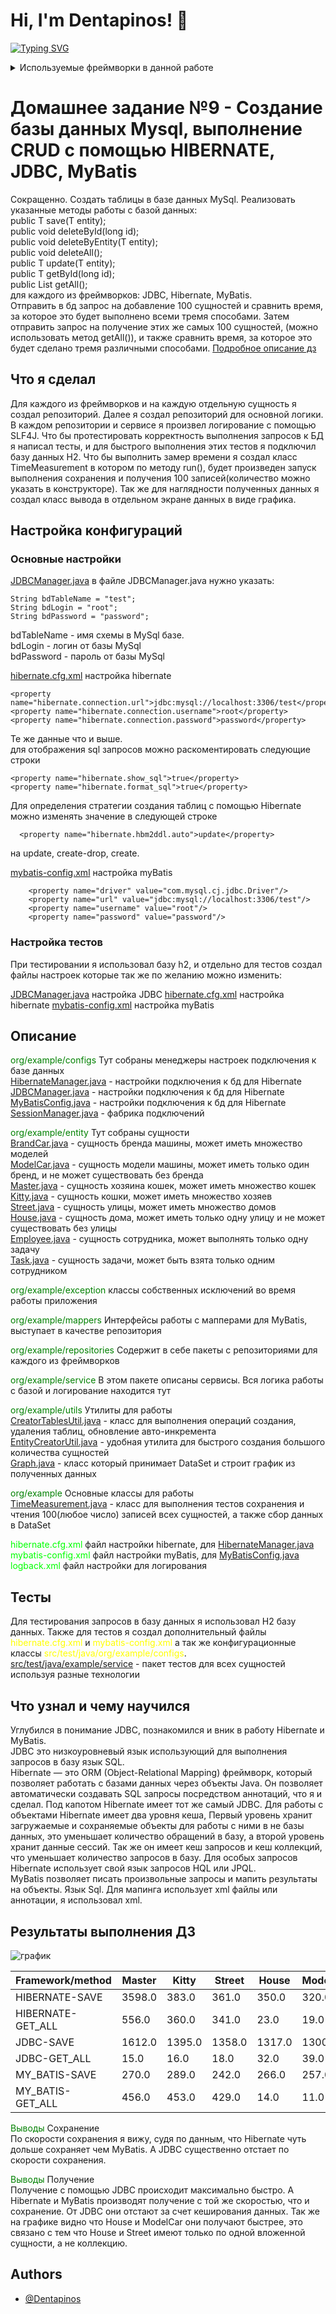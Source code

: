 
# Hi, I'm Dentapinos! 👋

[![Typing SVG](https://readme-typing-svg.herokuapp.com?color=%2336BCF7&lines=Computer+science+student)](https://git.io/typing-svg)

<details>
<summary>Используемые фреймворки в данной работе</summary>

| Rank | Frameworks |
|-----:|------------|
|     1| JDBC       |
|     2| Hibernate  |
|     3| MyBatis    |

</details>



# Домашнее задание №9 - Создание базы данных Mysql, выполнение CRUD с помощью HIBERNATE, JDBC, MyBatis

Сокращенно. Создать таблицы в базе данных MySql. Реализовать указанные методы работы с базой данных:<br>
public T save(T entity);<br>
public void deleteById(long id);<br>
public void deleteByEntity(T entity);<br>
public void deleteAll();<br>
public T update(T entity);<br>
public T getById(long id);<br>
public List<T> getAll();<br>
для каждого из фреймворков: JDBC, Hibernate, MyBatis.<br>
Отправить в бд запрос на добавление 100 сущностей и сравнить время, за которое это будет выполнено
всеми тремя способами.
Затем отправить запрос на получение этих же самых 100 сущностей,
(можно использовать метод getAll()), и также сравнить время, за которое это будет сделано тремя различными способами.
[Подробное описание дз](https://github.com/Kichmarevitmo/Lesson-11.-Part-1.-Homework)

## Что я сделал
Для каждого из фреймворков и на каждую отдельную сущность я создал репозиторий.
Далее я создал репозиторий для основной логики. В каждом репозитории и сервисе я произвел логирование с помощью SLF4J.
Что бы протестировать корректность выполнения запросов к БД я написал тесты, и для быстрого выполнения этих тестов я
подключил базу данных H2.
Что бы выполнить замер времени я создал класс TimeMeasurement в котором по методу run(),
будет произведен запуск выполнения сохранения и получения 100 записей(количество можно указать в конструкторе).
Так же для наглядности полученных данных я создал класс вывода в отдельном экране данных в виде графика.

## Настройка конфигураций
### Основные настройки
[JDBCManager.java](src/main/java/org/example/configs/JDBCManager.java) в файле JDBCManager.java
нужно указать:

    String bdTableName = "test";
    String bdLogin = "root";
    String bdPassword = "password";

bdTableName - имя схемы в MySql базе.<br>
bdLogin - логин от базы MySql<br>
bdPassword - пароль от базы MySql<br>


[hibernate.cfg.xml](src/main/resources/hibernate.cfg.xml) настройка hibernate

    <property name="hibernate.connection.url">jdbc:mysql://localhost:3306/test</property>
    <property name="hibernate.connection.username">root</property>
    <property name="hibernate.connection.password">password</property>

Те же данные что и выше.<br>
для отображения sql запросов можно раскоментировать следующие строки

    <property name="hibernate.show_sql">true</property>
    <property name="hibernate.format_sql">true</property>

Для определения стратегии создания таблиц с помощью Hibernate можно изменять значение в следующей строке

      <property name="hibernate.hbm2ddl.auto">update</property>

на update, create-drop, create.

[mybatis-config.xml](src/main/resources/mybatis-config.xml) настройка myBatis

        <property name="driver" value="com.mysql.cj.jdbc.Driver"/>
        <property name="url" value="jdbc:mysql://localhost:3306/test"/>
        <property name="username" value="root"/>
        <property name="password" value="password"/>


### Настройка тестов

При тестировании я использовал базу h2, и отдельно для тестов создал файлы настроек
которые так же по желанию можно изменить:

[JDBCManager.java](src/test/java/configs/JDBCManager.java) настройка JDBC
[hibernate.cfg.xml](src/test/resources/hibernate.cfg.xml) настройка hibernate
[mybatis-config.xml](src/test/resources/mybatis-config.xml) настройка myBatis

## Описание
<span style = "color:green">org/example/configs</span> Тут собраны менеджеры настроек подключения к базе данных<br>
[HibernateManager.java](src/main/java/org/example/configs/HibernateManager.java) - настройки подключения к бд для Hibernate<br>
[JDBCManager.java](src/main/java/org/example/configs/JDBCManager.java) - настройки подключения к бд для Hibernate<br>
[MyBatisConfig.java](src/main/java/org/example/configs/MyBatisConfig.java) - настройки подключения к бд для Hibernate<br>
[SessionManager.java](src/main/java/org/example/configs/SessionManager.java) - фабрика подключений<br>


<span style = "color:green">org/example/entity</span> Тут собраны сущности<br>
[BrandCar.java](src/main/java/org/example/entity/BrandCar.java) - сущность бренда машины, может иметь множество моделей<br>
[ModelCar.java](src/main/java/org/example/entity/ModelCar.java) - сущность модели машины, может иметь только один бренд, и не может существовать без бренда<br>
[Master.java](src/main/java/org/example/entity/Master.java) - сущность хозяина кошек, может иметь множество кошек<br>
[Kitty.java](src/main/java/org/example/entity/Kitty.java) - сущность кошки, может иметь множество хозяев<br>
[Street.java](src/main/java/org/example/entity/Street.java) - сущность улицы, может иметь множество домов<br>
[House.java](src/main/java/org/example/entity/House.java) - сущность дома, может иметь только одну улицу и не может существовать без улицы<br>
[Employee.java](src/main/java/org/example/entity/Employee.java) - сущность сотрудника, может выполнять только одну задачу<br>
[Task.java](src/main/java/org/example/entity/Task.java) - сущность задачи, может быть взята только одним сотрудником<br>

<span style = "color:green">org/example/exception</span> классы собственных исключений во время работы приложения<br>

<span style = "color:green">org/example/mappers</span> Интерфейсы работы с мапперами для MyBatis, выступает в качестве репозитория<br>

<span style = "color:green">org/example/repositories</span> Содержит в себе пакеты с репозиториями для каждого из фреймворков<br>

<span style = "color:green">org/example/service</span> В этом пакете описаны сервисы. Вся логика работы с базой и логирование находится тут <br>

<span style = "color:green">org/example/utils</span> Утилиты для работы<br>
[CreatorTablesUtil.java](src/main/java/org/example/utils/CreateDropTablesUtil.java) - класс для выполнения операций создания, удаления таблиц, обновление авто-инкремента<br>
[EntityCreatorUtil.java](src/main/java/org/example/utils/EntityCreatorUtil.java) - удобная утилита для быстрого создания большого количества сущностей<br>
[Graph.java](src/main/java/org/example/utils/Graph.java) - класс который принимает DataSet и строит график из полученных данных<br>

<span style = "color:green">org/example</span> Основные классы для работы<br>
[TimeMeasurement.java](src/main/java/org/example/TimeMeasurement.java) - класс для выполнения тестов сохранения и чтения 100(любое число) записей всех сущностей,
а также сбор данных в DataSet

<span style = "color:lime">hibernate.cfg.xml</span> файл настройки hibernate, для [HibernateManager.java](src/main/java/org/example/configs/HibernateManager.java)<br>
<span style = "color:lime">mybatis-config.xml</span> файл настройки myBatis, для [MyBatisConfig.java](src/main/java/org/example/configs/MyBatisConfig.java)<br>
<span style = "color:lime">logback.xml</span> файл настройки для логирования <br>

## Тесты
Для тестирования запросов в базу данных я использовал H2 базу данных. Также для тестов я 
создал дополнительный файлы <span style = "color:yellow">hibernate.cfg.xml</span> и
<span style = "color:yellow">mybatis-config.xml</span> а так же конфигурационные классы
<span style = "color:yellow">src/test/java/org/example/configs</span>.<br>
[src/test/java/example/service](src/test/java/example/service) - пакет тестов для всех сущностей используя разные технологии<br>

## Что узнал и чему научился
Углубился в понимание JDBC, познакомился и вник в работу Hibernate и MyBatis.<br>
JDBC это низкоуровневый язык использующий для выполнения запросов в базу язык SQL.<br>
Hibernate — это ORM (Object-Relational Mapping) фреймворк, который позволяет работать с базами данных через объекты Java.
Он позволяет автоматически создавать SQL запросы посредством аннотаций, что я и сделал.
Под капотом Hibernate имеет тот же самый JDBC. Для работы с объектами Hibernate имеет два уровня кеша,
Первый уровень хранит загружаемые и сохраняемые объекты для работы с ними в не базы данных, 
это уменьшает количество обращений в базу, а второй уровень хранит данные сессий.
Так же он имеет кеш запросов и кеш коллекций, что уменьшает количество запросов в базу.
Для особых запросов Hibernate использует свой язык запросов HQL или JPQL.<br>
MyBatis позволяет писать произвольные запросы и мапить результаты на объекты. Язык Sql.
Для мапинга использует xml файлы или аннотации, я использовал xml.

## Результаты выполнения ДЗ
![график](src/main/resources/img/graphTest.jpg)

| Framework/method   | Master | Kitty  | Street | House  | ModelCar | BrandCar | Employee | Task   |
|--------------------|--------|--------|--------|--------|----------|----------|----------|--------|
| HIBERNATE-SAVE     | 3598.0 | 383.0  | 361.0  | 350.0  | 320.0    | 318.0    | 302.0    | 335.0  |
| HIBERNATE-GET_ALL  | 556.0  | 360.0  | 341.0  | 23.0   | 19.0     | 310.0    | 209.0    | 17.0   |
| JDBC-SAVE          | 1612.0 | 1395.0 | 1358.0 | 1317.0 | 1300.0   | 1279.0   | 1252.0   | 1233.0 |
| JDBC-GET_ALL       | 15.0   | 16.0   | 18.0   | 32.0   | 39.0     | 15.0     | 22.0     | 28.0   |
| MY_BATIS-SAVE      | 270.0  | 289.0  | 242.0  | 266.0  | 257.0    | 261.0    | 259.0    | 270.0  |
| MY_BATIS-GET_ALL   | 456.0  | 453.0  | 429.0  | 14.0   | 11.0     | 472.0    | 249.0    | 13.0   |

<span style = "color:green">Выводы</span> Сохранение<br>
По скорости сохранения я вижу, судя по данным, что Hibernate чуть дольше сохраняет чем MyBatis.
А JDBС существенно отстает по скорости сохранения.

<span style = "color:green">Выводы</span> Получение<br>
Получение с помощью JDBC происходит максимально быстро. 
А Hibernate и MyBatis производят получение с той же скоростью, что и сохранение.
От JDBC они отстают за счет кеширования данных.
Так же на графике видно что House и ModelCar они получают быстрее, 
это связано с тем что House и Street имеют только по одной вложенной сущности, а не коллекцию.


## Authors

- [@Dentapinos](https://github.com/Dentapinos)


